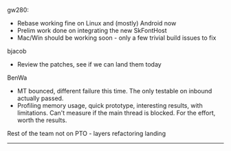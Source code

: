 gw280:
* Rebase working fine on Linux and (mostly) Android now
* Prelim work done on integrating the new SkFontHost
* Mac/Win should be working soon - only a few trivial build issues to fix



bjacob
* Review the patches, see if we can land them today

BenWa
* MT bounced, different failure this time.  The only testable on inbound actually passed.
* Profiling memory usage, quick prototype, interesting results, with limitations. Can't measure if the main thread is blocked.  For the effort, worth the results.

Rest of the team not on PTO - layers refactoring landing
________________


